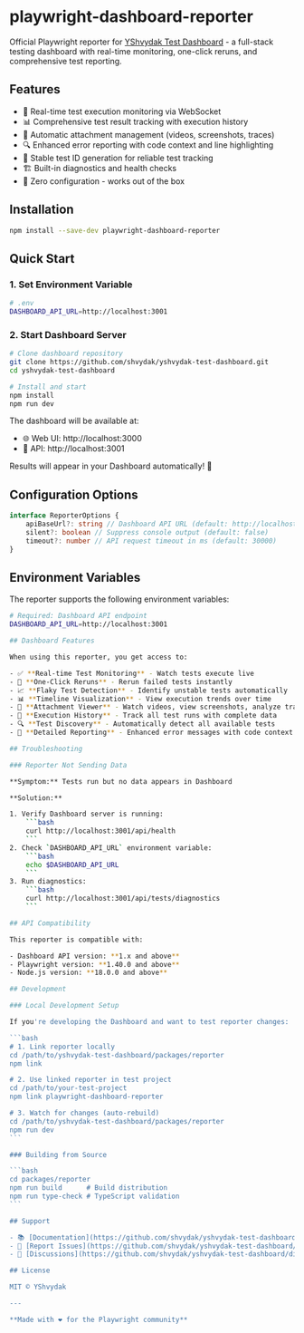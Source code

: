 # playwright-dashboard-reporter

Official Playwright reporter for [YShvydak Test Dashboard](https://github.com/shvydak/yshvydak-test-dashboard) - a full-stack testing dashboard with real-time monitoring, one-click reruns, and comprehensive test reporting.

## Features

- 🔄 Real-time test execution monitoring via WebSocket
- 📊 Comprehensive test result tracking with execution history
- 📎 Automatic attachment management (videos, screenshots, traces)
- 🔍 Enhanced error reporting with code context and line highlighting
- 🎯 Stable test ID generation for reliable test tracking
- 🏗️ Built-in diagnostics and health checks
- 🚀 Zero configuration - works out of the box

## Installation

```bash
npm install --save-dev playwright-dashboard-reporter
```

## Quick Start

### 1. Set Environment Variable

```bash
# .env
DASHBOARD_API_URL=http://localhost:3001
```

### 2. Start Dashboard Server

```bash
# Clone dashboard repository
git clone https://github.com/shvydak/yshvydak-test-dashboard.git
cd yshvydak-test-dashboard

# Install and start
npm install
npm run dev
```

The dashboard will be available at:

- 🌐 Web UI: http://localhost:3000
- 🔌 API: http://localhost:3001

Results will appear in your Dashboard automatically! 🎉

## Configuration Options

```typescript
interface ReporterOptions {
    apiBaseUrl?: string // Dashboard API URL (default: http://localhost:3001)
    silent?: boolean // Suppress console output (default: false)
    timeout?: number // API request timeout in ms (default: 30000)
}
```

## Environment Variables

The reporter supports the following environment variables:

````bash
# Required: Dashboard API endpoint
DASHBOARD_API_URL=http://localhost:3001

## Dashboard Features

When using this reporter, you get access to:

- ✅ **Real-time Test Monitoring** - Watch tests execute live
- 🔄 **One-Click Reruns** - Rerun failed tests instantly
- 📈 **Flaky Test Detection** - Identify unstable tests automatically
- 📊 **Timeline Visualization** - View execution trends over time
- 🎥 **Attachment Viewer** - Watch videos, view screenshots, analyze traces
- 📜 **Execution History** - Track all test runs with complete data
- 🔍 **Test Discovery** - Automatically detect all available tests
- 🎯 **Detailed Reporting** - Enhanced error messages with code context

## Troubleshooting

### Reporter Not Sending Data

**Symptom:** Tests run but no data appears in Dashboard

**Solution:**

1. Verify Dashboard server is running:
    ```bash
    curl http://localhost:3001/api/health
    ```
2. Check `DASHBOARD_API_URL` environment variable:
    ```bash
    echo $DASHBOARD_API_URL
    ```
3. Run diagnostics:
    ```bash
    curl http://localhost:3001/api/tests/diagnostics
    ```

## API Compatibility

This reporter is compatible with:

- Dashboard API version: **1.x and above**
- Playwright version: **1.40.0 and above**
- Node.js version: **18.0.0 and above**

## Development

### Local Development Setup

If you're developing the Dashboard and want to test reporter changes:

```bash
# 1. Link reporter locally
cd /path/to/yshvydak-test-dashboard/packages/reporter
npm link

# 2. Use linked reporter in test project
cd /path/to/your-test-project
npm link playwright-dashboard-reporter

# 3. Watch for changes (auto-rebuild)
cd /path/to/yshvydak-test-dashboard/packages/reporter
npm run dev
```

### Building from Source

```bash
cd packages/reporter
npm run build      # Build distribution
npm run type-check # TypeScript validation
```

## Support

- 📚 [Documentation](https://github.com/shvydak/yshvydak-test-dashboard/tree/main/docs)
- 🐛 [Report Issues](https://github.com/shvydak/yshvydak-test-dashboard/issues)
- 💬 [Discussions](https://github.com/shvydak/yshvydak-test-dashboard/discussions)

## License

MIT © YShvydak

---

**Made with ❤️ for the Playwright community**
````
